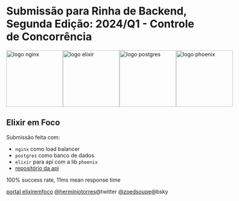 # Submissão para Rinha de Backend, Segunda Edição: 2024/Q1 - Controle de Concorrência

<div style="width: 100%; display: flex; justify-content: space-between;">
  <img src="https://upload.wikimedia.org/wikipedia/commons/c/c5/Nginx_logo.svg" alt="logo nginx" width="150" height="auto">
  <img src="https://kagi.com/proxy/elixir_lang_logo_icon_169207.png?c=wwv2nwWrI4ROnanRegf-Un8ZW7RVAXok0DKYY-QUMejqyhLUewfi_6OQu3PWzbORfWXS5ppgGGONO930F7ctZeiFJ1wl0I6NXue89fcIrLTIzZwdAVuFbyxv812aVWSs" alt="logo elixir" width="150" height="auto">
  <img src="https://upload.wikimedia.org/wikipedia/commons/2/29/Postgresql_elephant.svg" alt="logo postgres" width="150" height="auto">
  <img src="https://kagi.com/proxy/phoenix3808.logowik.com.webp?c=pKaagLJLIb7Z701QOA8qEDP9t3K3-ePdFCDl2p_bpS3qGzKpfTWlRXoUGI1FRROeFf1gyqCJAX52I6wYC7VPMPs0YUCCHq9yBgyScIjoxLuhGx8VUOjWdeGTiK9UtxgX" alt="logo phoenix" width="150" height="auto">
</div>

## Elixir em Foco

Submissão feita com:

- `nginx` como load balancer
- `postgres` como banco de dados
- `elixir` para api com a lib `phoenix`
- [repositório da api](https://github.com/ElixiremFoco/rinha-backend-2024-q1)

100% success rate, 11ms mean response time

[portal elixiremfoco](https://www.elixiremfoco.com/)
[@herminiotorres](https://twitter.com/herminiotorres)@twitter
[@zoedsoupe](https://bsky.app/profile/zoedsoupe.bsky.social)@bsky

